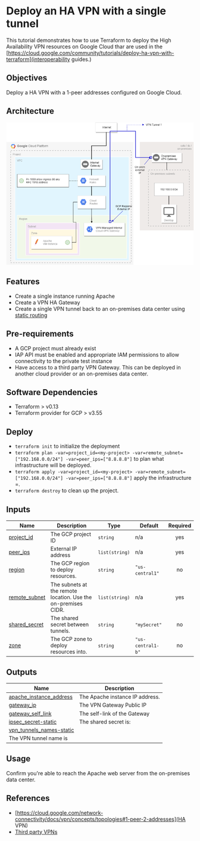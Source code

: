 # Deploy an HA VPN with a single tunnel

This tutorial demonstrates how to use Terraform to deploy the High Availability VPN resources on Google Cloud thar are used in the [https://cloud.google.com/community/tutorials/deploy-ha-vpn-with-terraform](interoperability guides.)

## Objectives

Deploy a HA VPN with a 1-peer addresses configured on Google Cloud.

## Architecture

![](./architecture.png)

## Features

* Create a single instance running Apache
* Create a VPN HA Gateway
* Create a single VPN tunnel back to an on-premises data center using [static routing](https://cloud.google.com/network-connectivity/docs/vpn/how-to/creating-static-vpns)

## Pre-requirements
* A GCP project must already exist
* IAP API must be enabled and appropriate IAM permissions to allow connectivity to the private test instance
* Have access to a third party VPN Gateway. This can be deployed in another cloud provider or an on-premises data center.

## Software Dependencies

* Terraform > v0.13
* Terraform provider for GCP > v3.55

## Deploy

* `terraform init` to initialize the deployment
* `terraform plan -var=project_id=<my-project> -var=remote_subnet=["192.168.0.0/24"] -var=peer_ips=["8.8.8.8"]` to plan what infrastructure will be deployed.
* `terraform apply -var=project_id=<my-project> -var=remote_subnet=["192.168.0.0/24"] -var=peer_ips=["8.8.8.8"]` apply the infrastructure =.
* `terraform destroy` to clean up the project.
## Inputs

| Name | Description | Type | Default | Required |
|------|-------------|------|---------|:--------:|
| <a name="input_project_id"></a> [project\_id](#input\_project\_id) | The GCP project ID | `string` | n/a | yes | 
| <a name="input_peer_ips"></a> [peer\_ips](#input\_peer\_ips) | External IP address | `list(string)` | n/a | yes || <a name="input_project_id"></a> [project\_id](#input\_project\_id) | Project ID | `string` | n/a | yes |
| <a name="input_region"></a> [region](#input\_region) | The GCP region to deploy resources. | `string` | `"us-central1"` | no |
| <a name="input_remote_subnet"></a> [remote\_subnet](#input\_remote\_subnet) | The subnets at the remote location. Use the on-premises CIDR. | `list(string)` | n/a | yes |
| <a name="input_shared_secret"></a> [shared\_secret](#input\_shared\_secret) | The shared secret between tunnels. | `string` | `"mySecret"` | no |
| <a name="input_zone"></a> [zone](#input\_zone) | The GCP zone to deploy resources into. | `string` | `"us-central1-b"` | no |

## Outputs

| Name | Description |
|------|-------------|
| <a name="output_apache_instance_address"></a> [apache\_instance\_address](#output\_apache\_instance\_address) | The Apache instance IP address. |
| <a name="output_gateway_ip"></a> [gateway\_ip](#output\_gateway\_ip) | The VPN Gateway Public IP |
| <a name="output_gateway_self_link"></a> [gateway\_self\_link](#output\_gateway\_self\_link) | The self-link of the Gateway |
| <a name="output_ipsec_secret-static"></a> [ipsec\_secret-static](#output\_ipsec\_secret-static) | The shared secret is: |
| <a name="output_vpn_tunnels_names-static"></a> [vpn\_tunnels\_names-static](#output\_vpn\_tunnels\_names-static) 
| The VPN tunnel name is |

## Usage

Confirm you're able to reach the Apache web server from the on-premises data center.

## References

* [https://cloud.google.com/network-connectivity/docs/vpn/concepts/topologies#1-peer-2-addresses](HA VPN)
* [Third party VPNs](https://cloud.google.com/network-connectivity/docs/vpn/how-to/interop-guides)